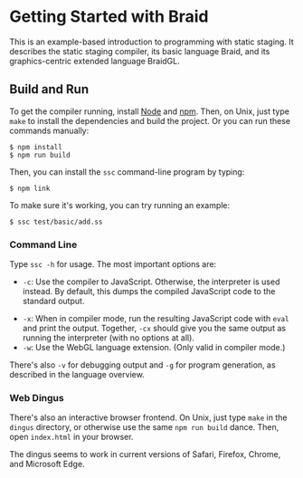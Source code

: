 Getting Started with Braid
==========================

This is an example-based introduction to programming with static staging.
It describes the static staging compiler, its basic language Braid, and its graphics-centric extended language BraidGL.

## Build and Run

To get the compiler running, install [Node][] and [npm][]. Then, on Unix, just type `make` to install the dependencies and build the project. Or you can run these commands manually:

    $ npm install
    $ npm run build

Then, you can install the `ssc` command-line program by typing:

    $ npm link

To make sure it's working, you can try running an example:

    $ ssc test/basic/add.ss

[npm]: https://www.npmjs.com/
[Node]: https://nodejs.org/

### Command Line

Type `ssc -h` for usage. The most important options are:

* `-c`: Use the compiler to JavaScript. Otherwise, the interpreter is used instead. By default, this dumps the compiled JavaScript code to the standard output.
- `-x`: When in compiler mode, run the resulting JavaScript code with `eval` and print the output. Together, `-cx` should give you the same output as running the interpreter (with no options at all).
- `-w`: Use the WebGL language extension. (Only valid in compiler mode.)

There's also `-v` for debugging output and `-g` for program generation, as described in the language overview.

### Web Dingus

There's also an interactive browser frontend. On Unix, just type `make` in the `dingus` directory, or otherwise use the same `npm run build` dance. Then, open `index.html` in your browser.

The dingus seems to work in current versions of Safari, Firefox, Chrome, and Microsoft Edge.
